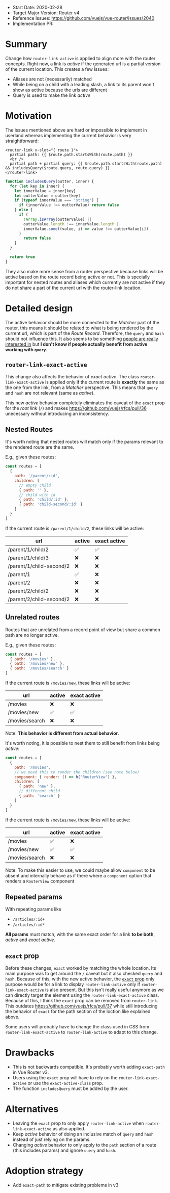 - Start Date: 2020-02-28
- Target Major Version: Router v4
- Reference Issues: https://github.com/vuejs/vue-router/issues/2040
- Implementation PR:

# Summary

Change how `router-link-active` is applied to align more with the router concepts. Right now, a link is _active_ if the generated url is a partial version of the current location. This creates a few issues:

- Aliases are not (necessarily) matched
- While being on a child with a leading slash, a link to its parent won't show as active because the urls are different
- Query is used to make the link _active_

# Motivation

The issues mentioned above are hard or impossible to implement in userland whereas implementing the current behavior is very straightforward:

```vue
<router-link v-slot="{ route }">
  partial path: {{ $route.path.startsWith(route.path) }}
  <br />
  partial path + partial query: {{ $route.path.startsWith(route.path) && includesQuery($route.query, route.query) }}
</router-link>
```

```js
function includesQuery(outter, inner) {
  for (let key in inner) {
    let innerValue = inner[key]
    let outterValue = outter[key]
    if (typeof innerValue === 'string') {
      if (innerValue !== outterValue) return false
    } else {
      if (
        !Array.isArray(outterValue) ||
        outterValue.length !== innerValue.length ||
        innerValue.some((value, i) => value !== outterValue[i])
      )
        return false
    }
  }

  return true
}
```

They also make more sense from a router perspective because links will be active based on the route record being active or not. This is specially important for nested routes and aliases which currently are not active if they do not share a part of the current url with the router-link location.

# Detailed design

The active behavior should be more connected to the _Matcher_ part of the router, this means it should be related to what is being rendered by the current url, which is part of the _Route Record_. Therefore, the `query` and `hash` should not influence this. It also seems to be something [people are really interested in](https://github.com/vuejs/vue-router/issues/2040) but **I don't know if people actually benefit from active working with `query`**.

## `router-link-exact-active`

This change also affects the behavior of _exact active_. The class `router-link-exact-active` is applied only if the current route is **exactly** the same as the one from the link, from a _Matcher_ perspective. This means that `query` and `hash` are not relevant (same as _active_).

This new _active_ behavior completely eliminates the caveat of the `exact` prop for the _root link_ (`/`) and makes https://github.com/vuejs/rfcs/pull/36 unecessary without introducing an inconsistency.

## Nested Routes

It's worth noting that nested routes will match only if the params relevant to the rendered route are the same.

E.g., given these routes:

```js
const routes = [
  {
    path: '/parent/:id',
    children: [
      // empty child
      { path: '' },
      // child with id
      { path: 'child/:id' },
      { path: 'child-second/:id' }
    ]
  }
]
```

If the current route is `/parent/1/child/2`, these links will be active:

| url                      | active | exact active |
| ------------------------ | ------ | ------------ |
| /parent/1/child/2        | ✅     | ✅           |
| /parent/1/child/3        | ❌     | ❌           |
| /parent/1/child-second/2 | ❌     | ❌           |
| /parent/1                | ✅     | ❌           |
| /parent/2                | ❌     | ❌           |
| /parent/2/child/2        | ❌     | ❌           |
| /parent/2/child-second/2 | ❌     | ❌           |

## Unrelated routes

Routes that are unrelated from a record point of view but share a common path are no longer active.

E.g., given these routes:

```js
const routes = [
  { path: '/movies' },
  { path: '/movies/new' },
  { path: '/movies/search' }
]
```

If the current route is `/movies/new`, these links will be active:

| url            | active | exact active |
| -------------- | ------ | ------------ |
| /movies        | ❌     | ❌           |
| /movies/new    | ✅     | ✅           |
| /movies/search | ❌     | ❌           |

Note: **This behavior is different from actual behavior**.

It's worth noting, it is possible to nest them to still benefit from links being _active_:

```js
const routes = [
  {
    path: '/movies',
    // we need this to render the children (see note below)
    component: { render: () => h('RouterView') },
    children: [
      { path: 'new' },
      // different child
      { path: 'search' }
    ]
  }
]
```

If the current route is `/movies/new`, these links will be active:

| url            | active | exact active |
| -------------- | ------ | ------------ |
| /movies        | ✅     | ❌           |
| /movies/new    | ✅     | ✅           |
| /movies/search | ❌     | ❌           |

Note: To make this easier to use, we could maybe allow `component` to be absent and internally behave as if there where a `component` option that renders a `RouterView` component

## Repeated params

With repeating params like

- `/articles/:id+`
- `/articles/:id*`

**All params** must match, with the same exact order for a link **to be both**, _active_ and _exact active_.

## `exact` prop

Before these changes, `exact` worked by matching the whole location. Its main purpose was to get around the `/` caveat but it also checked `query` and `hash`.
Because of this, with the new active behavior, the [`exact` prop](https://router.vuejs.org/api/#exact) only purpose would be for a link to display `router-link-active` only if `router-link-exact-active` is also present. But this isn't really useful anymore as we can directly target the element using the `router-link-exact-active` class.
Because of this, I think the `exact` prop can be removed from `router-link`. This outdates https://github.com/vuejs/rfcs/pull/37 while still introducing the behavior of `exact` for the path section of the loction like explained above.

Some users will probably have to change the class used in CSS from `router-link-exact-active` to `router-link-active` to adapt to this change.

# Drawbacks

- This is not backwards compatible. It's probably worth adding `exact-path` in Vue Router v3.
- Users using the `exact` prop will have to rely on the `router-link-exact-active` or use the `exact-active-class` prop.
- The function `includesQuery` must be added by the user.

# Alternatives

- Leaving the `exact` prop to only apply `router-link-active` when `router-link-exact-active` as also applied.
- Keep _active_ behavior of doing an inclusive match of `query` and `hash` instead of just relying on the params.
- Changing _active_ behavior to only apply to the `path` section of a route (this includes params) and ignore `query` and `hash`.

# Adoption strategy

- Add `exact-path` to mitigate existing problems in v3
